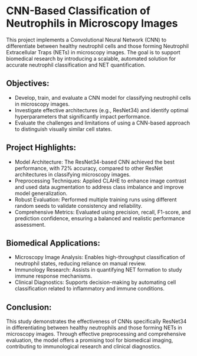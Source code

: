 # CNN-Based Classification of Neutrophils in Microscopy Images
This project implements a Convolutional Neural Network (CNN) to differentiate between healthy neutrophil cells and those forming Neutrophil Extracellular Traps (NETs) in microscopy images. The goal is to support biomedical research by introducing a scalable, automated solution for accurate neutrophil classification and NET quantification.


## Objectives:
* Develop, train, and evaluate a CNN model for classifying neutrophil cells in microscopy images.
* Investigate effective architectures (e.g., ResNet34) and identify optimal hyperparameters that significantly impact performance.
* Evaluate the challenges and limitations of using a CNN-based approach to distinguish visually similar cell states.


## Project Highlights:

* Model Architecture: The ResNet34-based CNN achieved the best performance, with 72% accuracy, compared to other ResNet architectures in classifying microscopy images.
* Preprocessing Techniques: Applied CLAHE to enhance image contrast and used data augmentation to address class imbalance and improve model generalization.
* Robust Evaluation: Performed multiple training runs using different random seeds to validate consistency and reliability.
* Comprehensive Metrics: Evaluated using precision, recall, F1-score, and prediction confidence, ensuring a balanced and realistic performance assessment.

## Biomedical Applications:

* Microscopy Image Analysis: Enables high-throughput classification of neutrophil states, reducing reliance on manual review.
* Immunology Research: Assists in quantifying NET formation to study immune response mechanisms.
* Clinical Diagnostics: Supports decision-making by automating cell classification related to inflammatory and immune conditions.

## Conclusion:

This study demonstrates the effectiveness of CNNs specifically ResNet34 in differentiating between healthy neutrophils and those forming NETs in microscopy images. Through effective preprocessing and comprehensive evaluation, the model offers a promising tool for biomedical imaging, contributing to immunological research and clinical diagnostics.
